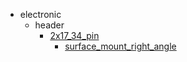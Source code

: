 * electronic
  * header
    * [2x17_34_pin](electronic/header/2x17_34_pin)
      * [surface_mount_right_angle](electronic/header/2x17_34_pin/surface_mount_right_angle)
